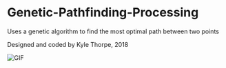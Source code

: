 # Genetic-Pathfinding-Processing
Uses a genetic algorithm to find the most optimal path between two points

Designed and coded by Kyle Thorpe, 2018

<img src="ml.gif" alt="GIF" title="Preview of Program" />
